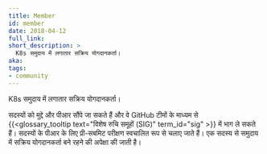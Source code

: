 ```yaml
---
title: Member
id: member
date: 2018-04-12
full_link: 
short_description: >
  K8s समुदाय में लगातार सक्रिय योगदानकर्ता।
aka: 
tags:
- community
---
```

 K8s समुदाय में लगातार सक्रिय योगदानकर्ता।

<!--more--> 

सदस्यों को मुद्दे और पीआर सौंपे जा सकते हैं और वे GitHub टीमों के माध्यम से {{<glossary_tooltip text="विशेष रुचि समूहों (SIG)" term_id="sig" >}} में भाग ले सकते हैं। सदस्यों के पीआर के लिए प्री-सबमिट परीक्षण स्वचालित रूप से चलाए जाते हैं। एक सदस्य से समुदाय में सक्रिय योगदानकर्ता बने रहने की अपेक्षा की जाती है।